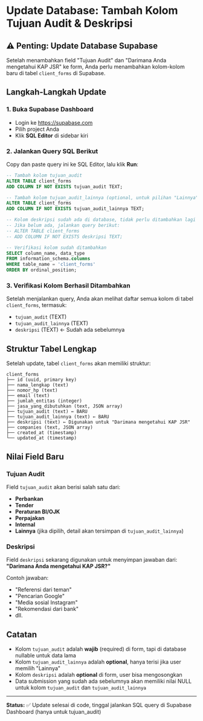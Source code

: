 # Update Database: Tambah Kolom Tujuan Audit & Deskripsi

## ⚠️ Penting: Update Database Supabase

Setelah menambahkan field "Tujuan Audit" dan "Darimana Anda mengetahui KAP JSR" ke form, Anda perlu menambahkan kolom-kolom baru di tabel `client_forms` di Supabase.

## Langkah-Langkah Update

### 1. Buka Supabase Dashboard
- Login ke https://supabase.com
- Pilih project Anda
- Klik **SQL Editor** di sidebar kiri

### 2. Jalankan Query SQL Berikut

Copy dan paste query ini ke SQL Editor, lalu klik **Run**:

```sql
-- Tambah kolom tujuan_audit
ALTER TABLE client_forms 
ADD COLUMN IF NOT EXISTS tujuan_audit TEXT;

-- Tambah kolom tujuan_audit_lainnya (optional, untuk pilihan "Lainnya")
ALTER TABLE client_forms 
ADD COLUMN IF NOT EXISTS tujuan_audit_lainnya TEXT;

-- Kolom deskripsi sudah ada di database, tidak perlu ditambahkan lagi
-- Jika belum ada, jalankan query berikut:
-- ALTER TABLE client_forms 
-- ADD COLUMN IF NOT EXISTS deskripsi TEXT;

-- Verifikasi kolom sudah ditambahkan
SELECT column_name, data_type 
FROM information_schema.columns 
WHERE table_name = 'client_forms'
ORDER BY ordinal_position;
```

### 3. Verifikasi Kolom Berhasil Ditambahkan

Setelah menjalankan query, Anda akan melihat daftar semua kolom di tabel `client_forms`, termasuk:
- `tujuan_audit` (TEXT)
- `tujuan_audit_lainnya` (TEXT)
- `deskripsi` (TEXT) ← Sudah ada sebelumnya

## Struktur Tabel Lengkap

Setelah update, tabel `client_forms` akan memiliki struktur:

```
client_forms
├── id (uuid, primary key)
├── nama_lengkap (text)
├── nomor_hp (text)
├── email (text)
├── jumlah_entitas (integer)
├── jasa_yang_dibutuhkan (text, JSON array)
├── tujuan_audit (text) ← BARU
├── tujuan_audit_lainnya (text) ← BARU
├── deskripsi (text) ← Digunakan untuk "Darimana mengetahui KAP JSR"
├── companies (text, JSON array)
├── created_at (timestamp)
└── updated_at (timestamp)
```

## Nilai Field Baru

### Tujuan Audit
Field `tujuan_audit` akan berisi salah satu dari:
- **Perbankan**
- **Tender**
- **Peraturan BI/OJK**
- **Perpajakan**
- **Internal**
- **Lainnya** (jika dipilih, detail akan tersimpan di `tujuan_audit_lainnya`)

### Deskripsi
Field `deskripsi` sekarang digunakan untuk menyimpan jawaban dari:
**"Darimana Anda mengetahui KAP JSR?"**

Contoh jawaban:
- "Referensi dari teman"
- "Pencarian Google"
- "Media sosial Instagram"
- "Rekomendasi dari bank"
- dll.

## Catatan

- Kolom `tujuan_audit` adalah **wajib** (required) di form, tapi di database nullable untuk data lama
- Kolom `tujuan_audit_lainnya` adalah **optional**, hanya terisi jika user memilih "Lainnya"
- Kolom `deskripsi` adalah **optional** di form, user bisa mengosongkan
- Data submission yang sudah ada sebelumnya akan memiliki nilai NULL untuk kolom `tujuan_audit` dan `tujuan_audit_lainnya`

---

**Status:** ✅ Update selesai di code, tinggal jalankan SQL query di Supabase Dashboard (hanya untuk tujuan_audit)

